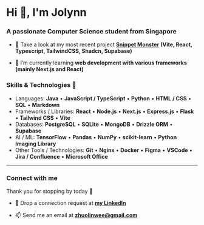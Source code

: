 <h1 align="left">Hi 👋, I'm Jolynn</h1>
<h3 align="left">A passionate Computer Science student from Singapore</h3>

- 🔭 Take a look at my most recent project [**Snippet Monster**](https://snippet-monster.vercel.app/) **(Vite, React, Typescript, TailwindCSS, Shadcn, Supabase)**

- 🌱 I’m currently learning **web development with various frameworks (mainly Next.js and React)**

### **Skills & Technologies** 🚀

- Languages:
**Java** • **JavaScript / TypeScript** • **Python** • **HTML / CSS** • **SQL** • **Markdown**
- Frameworks / Libraries:
**React** • **Node.js** • **Next.js** • **Express.js** • **Flask** • **Tailwind CSS** • **Vite**
- Databases:
**PostgreSQL** • **SQLite** • **MongoDB** • **Drizzle ORM** • **Supabase**
- AI / ML:
**TensorFlow** • **Pandas** • **NumPy** • **scikit-learn** • **Python Imaging Library**
- Other Tools / Technologies:
**Git** • **Nginx** • **Docker** • **Figma** • **VSCode** • **Jira / Confluence** • **Microsoft Office**

---

<h3 align="left">Connect with me</h3>
<p align="left">Thank you for stopping by today 🙌</p>

- 🤝 Drop a connection request at [**my LinkedIn**](https://www.linkedin.com/in/zhuo-lin-wee/)

- 📫 Send me an email at **zhuolinwee@gmail.com**
